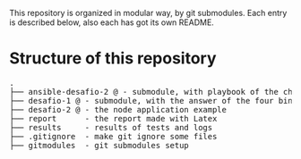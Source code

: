 This repository is organized in modular way, by git submodules.
Each entry is described below, also each has got its own README.

# Structure of this repository

<pre>
.
├── ansible-desafio-2 @ - submodule, with playbook of the challenge 2
├── desafio-1 @ - submodule, with the answer of the four binaries
├── desafio-2 @ - the node application example
├── report      - the report made with Latex
├── results     - results of tests and logs
├── .gitignore  - make git ignore some files
├── gitmodules  - git submodules setup
</pre>
